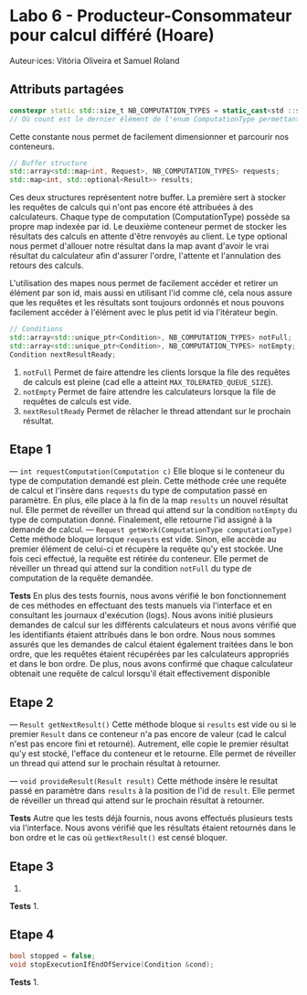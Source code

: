 # Labo 6 - Producteur-Consommateur pour calcul différé (Hoare)

Auteur·ices: Vitória Oliveira et Samuel Roland

## Attributs partagées
```c++
constexpr static std::size_t NB_COMPUTATION_TYPES = static_cast<std ::size_t>(ComputationType::Count);
// Où count est le dernier élément de l'enum ComputationType permettant ainsi de récupérer le nombre de types différents. 
```
Cette constante nous permet de facilement dimensionner et parcourir nos conteneurs.

```c++
// Buffer structure
std::array<std::map<int, Request>, NB_COMPUTATION_TYPES> requests;
std::map<int, std::optional<Result>> results;
```
Ces deux structures représentent notre buffer. 
La première sert à stocker les requêtes de calculs qui n'ont pas encore été attribuées à des calculateurs. Chaque type de computation (ComputationType) possède sa propre map indexée par id. 
Le deuxième conteneur permet de stocker les résultats des calculs en attente d'être renvoyés au client. Le type optional nous permet d'allouer notre résultat dans la map avant d'avoir le vrai résultat du calculateur afin d'assurer l'ordre, l'attente et l'annulation des retours des calculs.   

L'utilisation des mapes nous permet de facilement accéder et retirer un élément par son id, mais aussi en utilisant l'id comme clé, cela nous assure que les requêtes et les résultats sont toujours ordonnés et nous pouvons facilement accéder à l'élément avec le plus petit id via l'itérateur begin. 

```c++
// Conditions
std::array<std::unique_ptr<Condition>, NB_COMPUTATION_TYPES> notFull;
std::array<std::unique_ptr<Condition>, NB_COMPUTATION_TYPES> notEmpty;
Condition nextResultReady;
```
1. `notFull`
    Permet de faire attendre les clients lorsque la file des requêtes de calculs est pleine (cad elle a atteint `MAX_TOLERATED_QUEUE_SIZE`).
2. `notEmpty`
    Permet de faire attendre les calculateurs lorsque la file de requêtes de calculs est vide. 
3. `nextResultReady`
   Permet de rêlacher le thread attendant sur le prochain résultat. 


## Etape 1
— `int requestComputation(Computation c)`
    Elle bloque si le conteneur du type de computation demandé est plein. 
    Cette méthode crée une requête de calcul et l'insère dans `requests` du type de computation passé en paramètre. En plus, elle place à la fin de la map `results` un nouvel résultat nul.
    Elle permet de réveiller un thread qui attend sur la condition `notEmpty` du type de computation donné. 
    Finalement, elle retourne l'id assigné à la demande de calcul. 
— `Request getWork(ComputationType computationType)`
    Cette méthode bloque lorsque `requests` est vide. Sinon, elle accède au premier élément de celui-ci et récupère la requête qu'y est stockée. Une fois ceci effectué, la requête est rétirée du conteneur. 
    Elle permet de réveiller un thread qui attend sur la condition `notFull` du type de computation de la requête demandée. 

**Tests**
En plus des tests fournis, nous avons vérifié le bon fonctionnement de ces méthodes en effectuant des tests manuels via l'interface et en consultant les journaux d'exécution (logs). Nous avons initié plusieurs demandes de calcul sur les différents calculateurs et nous avons vérifié que les identifiants étaient attribués dans le bon ordre. Nous nous sommes assurés que les demandes de calcul étaient également traitées dans le bon ordre, que les requêtes étaient récupérées par les calculateurs appropriés et dans le bon ordre. De plus, nous avons confirmé que chaque calculateur obtenait une requête de calcul lorsqu'il était effectivement disponible

## Etape 2
— `Result getNextResult()`
    Cette méthode bloque si `results` est vide ou si le premier `Result` dans ce conteneur n'a pas encore de valeur (cad le calcul n'est pas encore fini et retourné). Autrement, elle copie le premier résultat qu'y est stocké, l'efface du conteneur et le retourne. 
    Elle permet de réveiller un thread qui attend sur le prochain résultat à retourner. 

— `void provideResult(Result result)`
    Cette méthode insère le resultat passé en paramètre dans `results` à la position de l'id de `result`. 
    Elle permet de réveiller un thread qui attend sur le prochain résultat à retourner. 

**Tests**
Autre que les tests déjà fournis, nous avons effectués plusieurs tests via l'interface. Nous avons vérifié que les résultats étaient retournés dans le bon ordre et le cas où `getNextResult()` est censé bloquer. 

## Etape 3
1. 
**Tests**
1. 

## Etape 4

```c++
bool stopped = false;
void stopExecutionIfEndOfService(Condition &cond);
```

**Tests**
1. 

